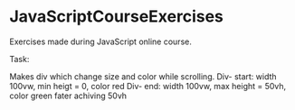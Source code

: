 # JavaScriptCourseExercises
Exercises made during JavaScript online course.

Task:

Makes div which change size and color while scrolling. 
Div- start: width 100vw, min heigt = 0, color red
Div- end: width 100vw, max height = 50vh, color green fater achiving 50vh
